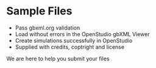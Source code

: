 # Sample Files

* Pass gbxml.org validation
* Load without errors in the OpenStudio gbXML Viewer
* Create simulations successfully in OpenStudio
* Supplied with credits, coptright and license

We are here to help you submit your files


